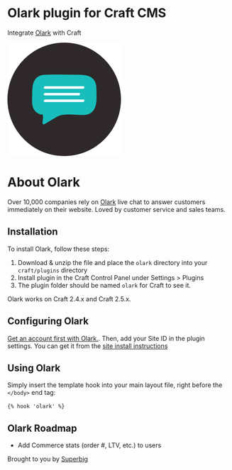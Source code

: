 # Olark plugin for Craft CMS

Integrate [Olark](http://www.olark.com/special/25091379) with Craft

![Screenshot](resources/icon.png)

# About Olark

Over 10,000 companies rely on [Olark](http://www.olark.com/special/25091379) live chat to answer customers immediately on their website. Loved by customer service and sales teams.

## Installation

To install Olark, follow these steps:

1. Download & unzip the file and place the `olark` directory into your `craft/plugins` directory
2. Install plugin in the Craft Control Panel under Settings > Plugins
3. The plugin folder should be named `olark` for Craft to see it.

Olark works on Craft 2.4.x and Craft 2.5.x.

## Configuring Olark

[Get an account first with Olark.](http://www.olark.com/special/25091379).
Then, add your Site ID in the plugin settings. You can get it from the [site install instructions](https://www.olark.com/install)

## Using Olark

Simply insert the template hook into your main layout file, right before the `</body>` end tag:

```twig
{% hook 'olark' %}
```

## Olark Roadmap

- Add Commerce stats (order #, LTV, etc.) to users

Brought to you by [Superbig](https://superbig.co)
